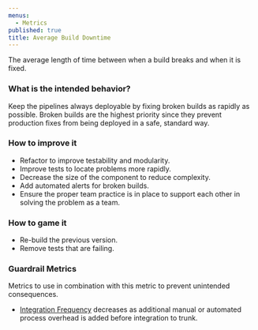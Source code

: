 ```yaml
---
menus:
  - Metrics
published: true
title: Average Build Downtime
---
```


The average length of time between when a build breaks and when it is fixed.

### What is the intended behavior?

Keep the pipelines always deployable by fixing broken builds as rapidly as possible. Broken builds are the highest priority since
they prevent production fixes from being deployed in a safe, standard way.

### How to improve it

- Refactor to improve testability and modularity.
- Improve tests to locate problems more rapidly.
- Decrease the size of the component to reduce complexity.
- Add automated alerts for broken builds.
- Ensure the proper team practice is in place to support each other in solving the problem as a team.

### How to game it

- Re-build the previous version.
- Remove tests that are failing.

### Guardrail Metrics

Metrics to use in combination with this metric to prevent unintended consequences.

- [Integration Frequency](./integration-frequency.html) decreases as additional manual or automated process overhead is
  added before integration to trunk.
